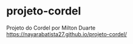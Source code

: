 # projeto-cordel
Projeto do Cordel por Milton Duarte
 https://nayarabatista27.github.io/projeto-cordel/
